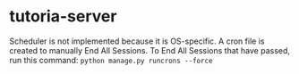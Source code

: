 # tutoria-server

Scheduler is not implemented because it is OS-specific. A cron file is created to manually End All Sessions.
To End All Sessions that have passed, run this command: `python manage.py runcrons --force`
